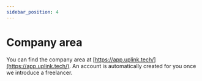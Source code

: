 ```yaml
---
sidebar_position: 4
---
```


# Company area

You can find the company area at [https://app.uplink.tech/](https://app.uplink.tech/). An account is automatically created for you once we introduce a freelancer.
